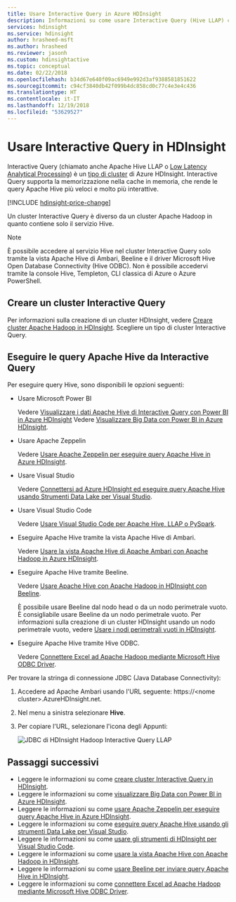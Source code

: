 ```yaml
---
title: Usare Interactive Query in Azure HDInsight
description: Informazioni su come usare Interactive Query (Hive LLAP) con HDInsight.
services: hdinsight
ms.service: hdinsight
author: hrasheed-msft
ms.author: hrasheed
ms.reviewer: jasonh
ms.custom: hdinsightactive
ms.topic: conceptual
ms.date: 02/22/2018
ms.openlocfilehash: b34d67e640f09ac6949e992d3af9388581851622
ms.sourcegitcommit: c94cf3840db42f099b4dc858cd0c77c4e3e4c436
ms.translationtype: HT
ms.contentlocale: it-IT
ms.lasthandoff: 12/19/2018
ms.locfileid: "53629527"
---
```

# <a name="use-interactive-query-with-hdinsight"></a>Usare Interactive Query in HDInsight
Interactive Query (chiamato anche Apache Hive LLAP o [Low Latency Analytical Processing](https://cwiki.apache.org/confluence/display/Hive/LLAP)) è un [tipo di cluster](../hdinsight-hadoop-provision-linux-clusters.md#cluster-types) di Azure HDInsight. Interactive Query supporta la memorizzazione nella cache in memoria, che rende le query Apache Hive più veloci e molto più interattive.

[!INCLUDE [hdinsight-price-change](../../../includes/hdinsight-enhancements.md)] 

Un cluster Interactive Query è diverso da un cluster Apache Hadoop in quanto contiene solo il servizio Hive. 

> [!NOTE]  
> È possibile accedere al servizio Hive nel cluster Interactive Query solo tramite la vista Apache Hive di Ambari, Beeline e il driver Microsoft Hive Open Database Connectivity (Hive ODBC). Non è possibile accedervi tramite la console Hive, Templeton, CLI classica di Azure o Azure PowerShell. 

## <a name="create-an-interactive-query-cluster"></a>Creare un cluster Interactive Query
Per informazioni sulla creazione di un cluster HDInsight, vedere [Creare cluster Apache Hadoop in HDInsight](../hdinsight-hadoop-provision-linux-clusters.md). Scegliere un tipo di cluster Interactive Query.

## <a name="execute-apache-hive-queries-from-interactive-query"></a>Eseguire le query Apache Hive da Interactive Query
Per eseguire query Hive, sono disponibili le opzioni seguenti:

* Usare Microsoft Power BI

    Vedere [Visualizzare i dati Apache Hive di Interactive Query con Power BI in Azure HDInsight](./apache-hadoop-connect-hive-power-bi-directquery.md) Vedere [Visualizzare Big Data con Power BI in Azure HDInsight](../hadoop/apache-hadoop-connect-hive-power-bi.md).
 
* Usare Apache Zeppelin

    Vedere [Usare Apache Zeppelin per eseguire query Apache Hive in Azure HDInsight](../hdinsight-connect-hive-zeppelin.md).

* Usare Visual Studio

    Vedere [Connettersi ad Azure HDInsight ed eseguire query Apache Hive usando Strumenti Data Lake per Visual Studio](../hadoop/apache-hadoop-visual-studio-tools-get-started.md#run-interactive-apache-hive-queries).

* Usare Visual Studio Code

    Vedere [Usare Visual Studio Code per Apache Hive, LLAP o PySpark](../hdinsight-for-vscode.md).
* Eseguire Apache Hive tramite la vista Apache Hive di Ambari.
  
    Vedere [Usare la vista Apache Hive di Apache Ambari con Apache Hadoop in Azure HDInsight](../hadoop/apache-hadoop-use-hive-ambari-view.md).

* Eseguire Apache Hive tramite Beeline.
  
    Vedere [Usare Apache Hive con Apache Hadoop in HDInsight con Beeline](../hadoop/apache-hadoop-use-hive-beeline.md).
  
    È possibile usare Beeline dal nodo head o da un nodo perimetrale vuoto. È consigliabile usare Beeline da un nodo perimetrale vuoto. Per informazioni sulla creazione di un cluster HDInsight usando un nodo perimetrale vuoto, vedere [Usare i nodi perimetrali vuoti in HDInsight](../hdinsight-apps-use-edge-node.md).
* Eseguire Apache Hive tramite Hive ODBC.
  
    Vedere [Connettere Excel ad Apache Hadoop mediante Microsoft Hive ODBC Driver](../hadoop/apache-hadoop-connect-excel-hive-odbc-driver.md).

Per trovare la stringa di connessione JDBC (Java Database Connectivity):

1. Accedere ad Apache Ambari usando l'URL seguente: https://\<nome cluster\>.AzureHDInsight.net.
2. Nel menu a sinistra selezionare **Hive**.
3. Per copiare l'URL, selezionare l'icona degli Appunti:
   
   ![JDBC di HDInsight Hadoop Interactive Query LLAP](./media/apache-interactive-query-get-started/hdinsight-hadoop-use-interactive-hive-jdbc.png)

## <a name="next-steps"></a>Passaggi successivi

* Leggere le informazioni su come [creare cluster Interactive Query in HDInsight](../hdinsight-hadoop-provision-linux-clusters.md).
* Leggere le informazioni su come [visualizzare Big Data con Power BI in Azure HDInsight](../hadoop/apache-hadoop-connect-hive-power-bi.md).
* Leggere le informazioni su come [usare Apache Zeppelin per eseguire query Apache Hive in Azure HDInsight](../hdinsight-connect-hive-zeppelin.md).
* Leggere le informazioni su come [eseguire query Apache Hive usando gli strumenti Data Lake per Visual Studio](../hadoop/apache-hadoop-visual-studio-tools-get-started.md#run-interactive-apache-hive-queries).
* Leggere le informazioni su come [usare gli strumenti di HDInsight per Visual Studio Code](../hdinsight-for-vscode.md).
* Leggere le informazioni su come [usare la vista Apache Hive con Apache Hadoop in HDInsight](../hadoop/apache-hadoop-use-hive-ambari-view.md).
* Leggere le informazioni su come [usare Beeline per inviare query Apache Hive in HDInsight](../hadoop/apache-hadoop-use-hive-beeline.md).
* Leggere le informazioni su come [connettere Excel ad Apache Hadoop mediante Microsoft Hive ODBC Driver](../hadoop/apache-hadoop-connect-excel-hive-odbc-driver.md).

